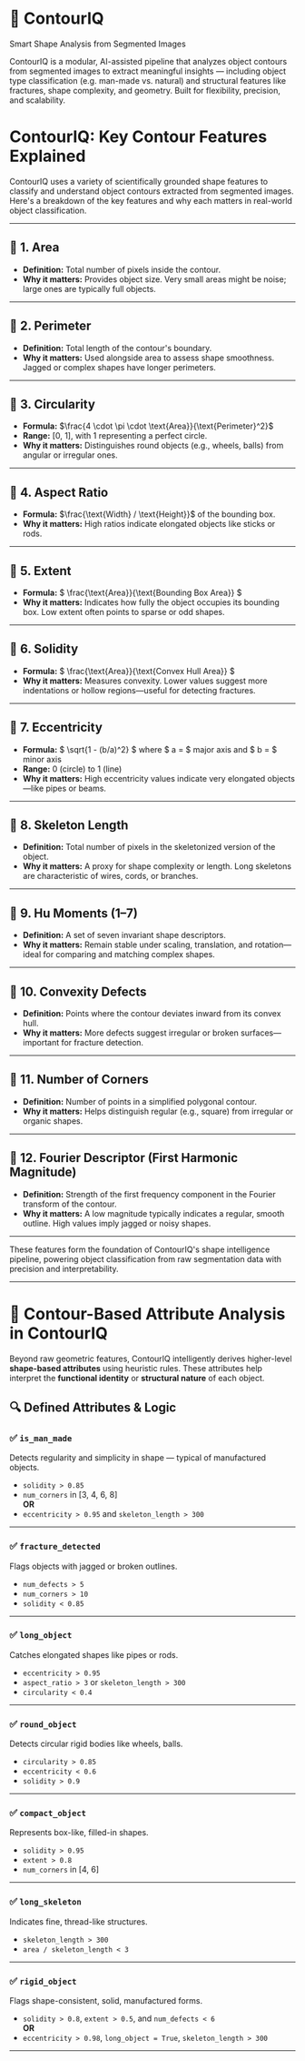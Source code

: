 # 🧠 ContourIQ

Smart Shape Analysis from Segmented Images

ContourIQ is a modular, AI-assisted pipeline that analyzes object contours from segmented images to extract meaningful insights — including object type classification (e.g. man-made vs. natural) and structural features like fractures, shape complexity, and geometry. Built for flexibility, precision, and scalability.


# ContourIQ: Key Contour Features Explained

ContourIQ uses a variety of scientifically grounded shape features to classify and understand object contours extracted from segmented images. Here's a breakdown of the key features and why each matters in real-world object classification.

---

## 🔹 1. Area
- **Definition:** Total number of pixels inside the contour.
- **Why it matters:** Provides object size. Very small areas might be noise; large ones are typically full objects.

---

## 🔹 2. Perimeter
- **Definition:** Total length of the contour's boundary.
- **Why it matters:** Used alongside area to assess shape smoothness. Jagged or complex shapes have longer perimeters.

---

## 🔹 3. Circularity
- **Formula:** $\frac{4 \cdot \pi \cdot \text{Area}}{\text{Perimeter}^2}$
- **Range:** [0, 1], with 1 representing a perfect circle.
- **Why it matters:** Distinguishes round objects (e.g., wheels, balls) from angular or irregular ones.

---

## 🔹 4. Aspect Ratio
- **Formula:** $\frac{\text{Width} / \text{Height}}$ of the bounding box.
- **Why it matters:** High ratios indicate elongated objects like sticks or rods.

---

## 🔹 5. Extent
- **Formula:** $ \frac{\text{Area}}{\text{Bounding Box Area}} $
- **Why it matters:** Indicates how fully the object occupies its bounding box. Low extent often points to sparse or odd shapes.

---

## 🔹 6. Solidity
- **Formula:** $ \frac{\text{Area}}{\text{Convex Hull Area}} $
- **Why it matters:** Measures convexity. Lower values suggest more indentations or hollow regions—useful for detecting fractures.

---

## 🔹 7. Eccentricity
- **Formula:** $ \sqrt{1 - (b/a)^2} $ where $ a = $ major axis and $ b = $ minor axis
- **Range:** 0 (circle) to 1 (line)
- **Why it matters:** High eccentricity values indicate very elongated objects—like pipes or beams.

---

## 🔹 8. Skeleton Length
- **Definition:** Total number of pixels in the skeletonized version of the object.
- **Why it matters:** A proxy for shape complexity or length. Long skeletons are characteristic of wires, cords, or branches.

---

## 🔹 9. Hu Moments (1–7)
- **Definition:** A set of seven invariant shape descriptors.
- **Why it matters:** Remain stable under scaling, translation, and rotation—ideal for comparing and matching complex shapes.

---

## 🔹 10. Convexity Defects
- **Definition:** Points where the contour deviates inward from its convex hull.
- **Why it matters:** More defects suggest irregular or broken surfaces—important for fracture detection.

---

## 🔹 11. Number of Corners
- **Definition:** Number of points in a simplified polygonal contour.
- **Why it matters:** Helps distinguish regular (e.g., square) from irregular or organic shapes.

---

## 🔹 12. Fourier Descriptor (First Harmonic Magnitude)
- **Definition:** Strength of the first frequency component in the Fourier transform of the contour.
- **Why it matters:** A low magnitude typically indicates a regular, smooth outline. High values imply jagged or noisy shapes.

---

These features form the foundation of ContourIQ's shape intelligence pipeline, powering object classification from raw segmentation data with precision and interpretability.

---

# 🧠 Contour-Based Attribute Analysis in ContourIQ

Beyond raw geometric features, ContourIQ intelligently derives higher-level **shape-based attributes** using heuristic rules. These attributes help interpret the **functional identity** or **structural nature** of each object.

## 🔍 Defined Attributes & Logic

### ✅ `is_man_made`
Detects regularity and simplicity in shape — typical of manufactured objects.
- `solidity > 0.85`
- `num_corners` in [3, 4, 6, 8]  
  **OR**
- `eccentricity > 0.95` and `skeleton_length > 300`

---

### ✅ `fracture_detected`
Flags objects with jagged or broken outlines.
- `num_defects > 5`  
- `num_corners > 10`  
- `solidity < 0.85`

---

### ✅ `long_object`
Catches elongated shapes like pipes or rods.
- `eccentricity > 0.95`
- `aspect_ratio > 3` or `skeleton_length > 300`
- `circularity < 0.4`

---

### ✅ `round_object`
Detects circular rigid bodies like wheels, balls.
- `circularity > 0.85`
- `eccentricity < 0.6`
- `solidity > 0.9`

---

### ✅ `compact_object`
Represents box-like, filled-in shapes.
- `solidity > 0.95`
- `extent > 0.8`
- `num_corners` in [4, 6]

---

### ✅ `long_skeleton`
Indicates fine, thread-like structures.
- `skeleton_length > 300`
- `area / skeleton_length < 3`

---

### ✅ `rigid_object`
Flags shape-consistent, solid, manufactured forms.
- `solidity > 0.8`, `extent > 0.5`, and `num_defects < 6`  
  **OR**
- `eccentricity > 0.98`, `long_object = True`, `skeleton_length > 300`

---